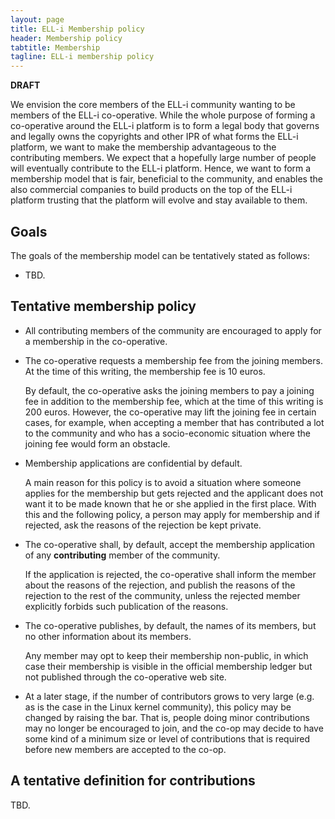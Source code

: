 ```yaml
---
layout: page
title: ELL-i Membership policy
header: Membership policy
tabtitle: Membership
tagline: ELL-i membership policy
---
```

**DRAFT**

We envision the core members of the ELL-i community wanting to be
members of the ELL-i co-operative.  While the whole purpose of forming
a co-operative around the ELL-i platform is to form a legal body that
governs and legally owns the copyrights and other IPR of what forms
the ELL-i platform, we want to make the membership advantageous to the
contributing members.  We expect that a hopefully large number of
people will eventually contribute to the ELL-i platform.  Hence, we
want to form a membership model that is fair, beneficial to the
community, and enables the also commercial companies to build products
on the top of the ELL-i platform trusting that the platform will
evolve and stay available to them.

## Goals

The goals of the membership model can be tentatively stated as
follows:

* TBD.

## Tentative membership policy

* All contributing members of the community are encouraged to apply for
  a membership in the co-operative.

* The co-operative requests a membership fee from the joining members.
  At the time of this writing, the membership fee is 10 euros.

  By default, the co-operative asks the joining members to pay a
  joining fee in addition to the membership fee, which at the time of
  this writing is 200 euros.  However, the co-operative may lift the
  joining fee in certain cases, for example, when accepting a member
  that has contributed a lot to the community and who has a
  socio-economic situation where the joining fee would form an
  obstacle.

* Membership applications are confidential by default.

  A main reason for this policy is to avoid a situation where someone
  applies for the membership but gets rejected and the applicant does
  not want it to be made known that he or she applied in the first
  place.  With this and the following policy, a person may apply for
  membership and if rejected, ask the reasons of the rejection be kept
  private.

* The co-operative shall, by default, accept the membership
  application of any **contributing** member of the community.

  If the application is rejected, the co-operative shall inform the
  member about the reasons of the rejection, and publish the reasons
  of the rejection to the rest of the community, unless the rejected
  member explicitly forbids such publication of the reasons.

* The co-operative publishes, by default, the names of its members,
  but no other information about its members.

  Any member may opt to keep their membership non-public, in which
  case their membership is visible in the official membership ledger
  but not published through the co-operative web site.

* At a later stage, if the number of contributors grows to very large
  (e.g. as is the case in the Linux kernel community), this policy may
  be changed by raising the bar.  That is, people doing minor
  contributions may no longer be encouraged to join, and the co-op may
  decide to have some kind of a minimum size or level of contributions
  that is required before new members are accepted to the co-op.

## A tentative definition for contributions

TBD.
